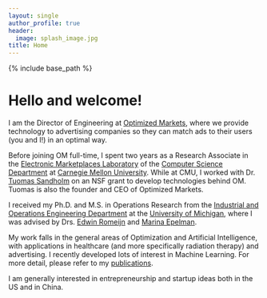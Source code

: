 ```yaml
---
layout: single
author_profile: true
header:
  image: splash_image.jpg
title: Home
---
```


{% include base_path %}

Hello and welcome!
=========

I am the Director of Engineering at [Optimized Markets][om], where we provide technology to advertising companies so they can match ads to their users (you and I!) in an optimal way.

Before joining OM full-time, I spent two years as a Research Associate in the [Electronic Marketplaces Laboratory][lab] of the [Computer Science Department][csd] at [Carnegie Mellon University][cmu]. While at CMU, I worked with Dr. [Tuomas Sandholm][sandholm] on an NSF grant to develop technologies behind OM. Tuomas is also the founder and CEO of Optimized Markets.

I received my Ph.D. and M.S. in Operations Research from the [Industrial and Operations Engineering Department][ioe] at the [University of Michigan][um], where I was advised by Drs. [Edwin Romeijn][romeijn] and [Marina Epelman][epelman].

My work falls in the general areas of Optimization and Artificial Intelligence, with applications in healthcare (and more specifically radiation therapy) and advertising. I recently developed lots of interest in Machine Learning. For more detail, please refer to my [publications][pub].

I am generally interested in entrepreneurship and startup ideas both in the US and in China.


[om]: http://www.optimizedmarkets.com/
[lab]: http://www.cs.cmu.edu/~amem/
[csd]: http://www.csd.cs.cmu.edu/
[cmu]: http://www.cmu.edu/
[sandholm]: http://www.cs.cmu.edu/~sandholm/
[ioe]: http://www.engin.umich.edu/ioe/
[um]: http://www.umich.edu/
[romeijn]: https://www.isye.gatech.edu/users/edwin-romeijn/
[epelman]: http://www-personal.umich.edu/~mepelman/
[pub]: publications
